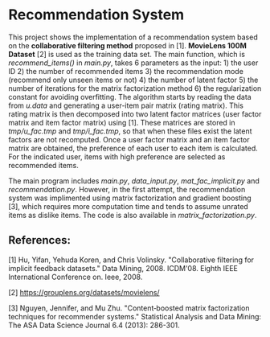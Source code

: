 # Recommendation System

This project shows the implementation of a recommendation system based on the **collaborative filtering method** proposed in [1]. **MovieLens 100M Dataset** [2] is used as the training data set. The main function, which is *recommend_items()* in *main.py*, takes 6 parameters as the input: 1) the user ID 2) the number of recommended items 3) the recommendation mode (recommend only unseen items or not) 4) the number of latent factor 5) the number of iterations for the matrix factorization method 6) the regularization constant for avoiding overfitting. The algorithm starts by reading the data from *u.data* and generating a user-item pair matrix (rating matrix). This rating matrix is then decomposed into two latent factor matrices (user factor matrix and item factor matrix) using [1]. These matrices are stored in *tmp/u_fac.tmp* and *tmp/i_fac.tmp*, so that when these files exist the latent factors are not recomputed. Once a user factor matrix and an item factor matrix are obtained, the preference of each user to each item is calculated. For the indicated user, items with high preference are selected as recommended items.

The main program includes *main.py*, *data_input.py*, *mat_fac_implicit.py* and *recommendation.py*. However, in the first attempt, the recommendation system was implimented using matrix factorization and gradient boosting [3], which requires more computation time and tends to assume unrated items as dislike items. The code is also available in *matrix_factorization.py*.


## References:
[1] Hu, Yifan, Yehuda Koren, and Chris Volinsky. "Collaborative filtering for implicit feedback datasets." 
Data Mining, 2008. ICDM'08. Eighth IEEE International Conference on. Ieee, 2008.

[2] https://grouplens.org/datasets/movielens/

[3] Nguyen, Jennifer, and Mu Zhu. "Content‐boosted matrix factorization techniques for 
recommender systems." Statistical Analysis and Data Mining: The ASA Data Science 
Journal 6.4 (2013): 286-301.
